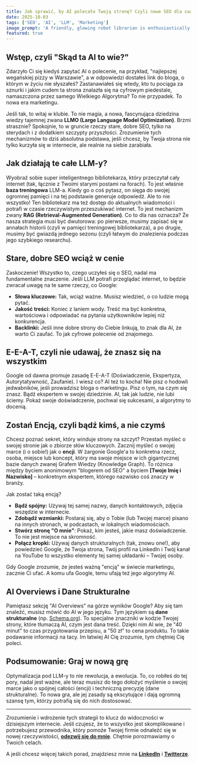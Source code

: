 ```yaml
---
title: Jak sprawić, by AI polecało Twoją stronę? Czyli nowe SEO dla cwaniaków.
date: 2025-10-03
tags: ['SEO', 'AI', 'LLM', 'Marketing']
image_prompt: 'A friendly, glowing robot librarian is enthusiastically recommending a specific book to a person in a vast, futuristic library. The book is glowing brightly. The style should be slightly stylized, optimistic, and digital art.'
featured: true
---
```


## Wstęp, czyli "Skąd ta AI to wie?"

Zdarzyło Ci się kiedyś zapytać AI o polecenie, na przykład, "najlepszej wegańskiej pizzy w Warszawie", a w odpowiedzi dostałeś link do bloga, o którym w życiu nie słyszałeś? Zastanawiałeś się wtedy, kto tu pociąga za sznurki i jakim cudem ta strona znalazła się na cyfrowym piedestale, namaszczona przez samego Wielkiego Algorytma? To nie przypadek. To nowa era marketingu.

Jeśli tak, to witaj w klubie. To nie magia, a nowa, fascynująca dziedzina wiedzy tajemnej zwana **LLMO (Large Language Model Optimization)**. Brzmi strasznie? Spokojnie, to w gruncie rzeczy stare, dobre SEO, tylko na sterydach i z dodatkiem szczypty przyszłości. Zrozumienie tych mechanizmów to dziś absolutna podstawa, jeśli chcesz, by Twoja strona nie tylko kurzyła się w internecie, ale realnie na siebie zarabiała.

## Jak działają te całe LLM-y?

Wyobraź sobie super inteligentnego bibliotekarza, który przeczytał cały internet (tak, łącznie z Twoimi starymi postami na forach). To jest właśnie **baza treningowa** LLM-a. Kiedy go o coś pytasz, on sięga do swojej ogromnej pamięci i na tej podstawie generuje odpowiedź. Ale to nie wszystko! Ten bibliotekarz ma też dostęp do aktualnych wiadomości i potrafi w czasie rzeczywistym przeszukiwać internet. To jest mechanizm zwany **RAG (Retrieval-Augmented Generation)**. Co to dla nas oznacza? Że nasza strategia musi być dwutorowa: po pierwsze, musimy zapisać się w annałach historii (czyli w pamięci treningowej bibliotekarza), a po drugie, musimy być gwiazdą jednego sezonu (czyli łatwym do znalezienia podczas jego szybkiego researchu).

## Stare, dobre SEO wciąż w cenie

Zaskoczenie! Wszystko to, czego uczyłeś się o SEO, nadal ma fundamentalne znaczenie. Jeśli LLM potrafi przeglądać internet, to będzie zwracał uwagę na te same rzeczy, co Google:
*   **Słowa kluczowe:** Tak, wciąż ważne. Musisz wiedzieć, o co ludzie mogą pytać.
*   **Jakość treści:** Koniec z laniem wody. Treść ma być konkretna, wartościowa i odpowiadać na pytania użytkowników lepiej niż konkurencja.
*   **Backlinki:** Jeśli inne dobre strony do Ciebie linkują, to znak dla AI, że warto Ci zaufać. To jak cyfrowe polecenie od znajomego.

## E-E-A-T, czyli nie udawaj, że znasz się na wszystkim

Google od dawna promuje zasadę E-E-A-T (Doświadczenie, Ekspertyza, Autorytatywność, Zaufanie). I wiesz co? AI też to kocha! Nie pisz o hodowli jedwabników, jeśli prowadzisz bloga o marketingu. Pisz o tym, na czym się znasz. Bądź ekspertem w swojej dziedzinie. AI, tak jak ludzie, nie lubi ściemy. Pokaż swoje doświadczenie, pochwal się sukcesami, a algorytmy to docenią.

## Zostań Encją, czyli bądź kimś, a nie czymś

Chcesz poznać sekret, który winduje strony na szczyt? Przestań myśleć o swojej stronie jak o zbiorze słów kluczowych. Zacznij myśleć o swojej marce (i o sobie!) jak o **encji**. W żargonie Google'a to konkretna rzecz, osoba, miejsce lub koncept, który ma swoje miejsce w ich gigantycznej bazie danych zwanej Grafem Wiedzy (Knowledge Graph). To różnica między byciem anonimowym "blogerem od SEO" a byciem **[Twoje Imię i Nazwisko]** – konkretnym ekspertem, którego nazwisko coś znaczy w branży.

Jak zostać taką encją?
*   **Bądź spójny:** Używaj tej samej nazwy, danych kontaktowych, zdjęcia wszędzie w internecie.
*   **Zdobądź wzmianki:** Postaraj się, aby o Tobie (lub Twojej marce) pisano na innych stronach, w podcastach, w lokalnych wiadomościach.
*   **Stwórz stronę "O mnie"**: Pokaż, kim jesteś, jakie masz doświadczenie. To nie jest miejsce na skromność.
*   **Połącz kropki:** Używaj danych strukturalnych (tak, znowu one!), aby powiedzieć Google, że Twoja strona, Twój profil na LinkedIn i Twój kanał na YouTube to wszystko elementy tej samej układanki – Twojej osoby.

Gdy Google zrozumie, że jesteś ważną "encją" w świecie marketingu, zacznie Ci ufać. A komu ufa Google, temu ufają też jego algorytmy AI.

## AI Overviews i Dane Strukturalne

Pamiętasz sekcję "AI Overviews" na górze wyników Google? Aby się tam znaleźć, musisz mówić do AI w jego języku. Tym językiem są **dane strukturalne** (np. [Schema.org](http://schema.org/)). To specjalne znaczniki w kodzie Twojej strony, które tłumaczą AI, czym jest dana treść. Dzięki nim AI wie, że "40 minut" to czas przygotowania przepisu, a "50 zł" to cena produktu. To takie podawanie informacji na tacy. Im łatwiej AI Cię zrozumie, tym chętniej Cię poleci.

## Podsumowanie: Graj w nową grę

Optymalizacja pod LLM-y to nie rewolucja, a ewolucja. To, co robiłeś do tej pory, nadal jest ważne, ale teraz musisz do tego dołożyć myślenie o swojej marce jako o spójnej całości (encji) i techniczną precyzję (dane strukturalne). To nowa gra, ale jej zasady są ekscytujące i dają ogromną szansę tym, którzy potrafią się do nich dostosować.

---

Zrozumienie i wdrożenie tych strategii to klucz do widoczności w dzisiejszym internecie. Jeśli czujesz, że to wszystko jest skomplikowane i potrzebujesz przewodnika, który pomoże Twojej firmie odnaleźć się w nowej rzeczywistości, **[odezwij się do mnie](link-do-kontaktu)**. Chętnie porozmawiamy o Twoich celach.

A jeśli chcesz więcej takich porad, znajdziesz mnie na **[LinkedIn](link-do-linkedin)** i **[Twitterze](link-do-twittera)**.

